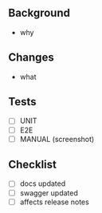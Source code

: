 ## Background
- why

## Changes
- what

## Tests
- [ ] UNIT
- [ ] E2E
- [ ] MANUAL (screenshot)

## Checklist
- [ ] docs updated
- [ ] swagger updated
- [ ] affects release notes